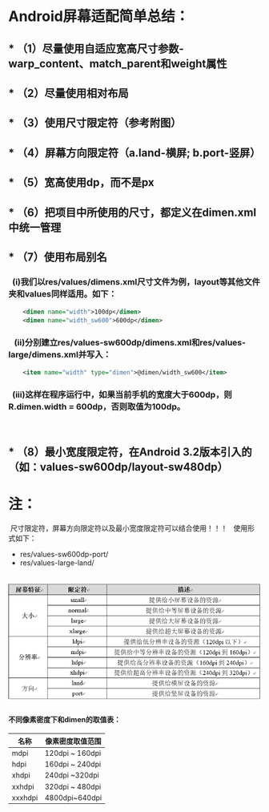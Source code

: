 # Android屏幕适配简单总结：
##  * （1）尽量使用自适应宽高尺寸参数-warp_content、match_parent和weight属性
##  * （2）尽量使用相对布局
##  * （3）使用尺寸限定符（参考附图）
##  * （4）屏幕方向限定符（a.land-横屏;  b.port-竖屏）
##  * （5）宽高使用dp，而不是px
##  * （6）把项目中所使用的尺寸，都定义在dimen.xml中统一管理
##  * （7）使用布局别名 
###    (i)我们以res/values/dimens.xml尺寸文件为例，layout等其他文件夹和values同样适用。如下：
``` xml
    <dimen name="width">100dp</dimen>
    <dimen name="width_sw600">600dp</dimen>
```
###    (ii)分别建立res/values-sw600dp/dimens.xml和res/values-large/dimens.xml并写入：
``` xml
    <item name="width" type="dimen">@dimen/width_sw600</item>
```
###    (iii)这样在程序运行中，如果当前手机的宽度大于600dp，则 R.dimen.width = 600dp，否则取值为100dp。
    
##  * （8）最小宽度限定符，在Android 3.2版本引入的（如：values-sw600dp/layout-sw480dp）

# 注：
  尺寸限定符，屏幕方向限定符以及最小宽度限定符可以结合使用！！！
   使用形式如下：
   * res/values-sw600dp-port/
   * res/values-large-land/
  
  
  ![尺寸限定符](/image/android-尺寸限定符.jpg "android尺寸限定符")

#### 不同像素密度下和dimen的取值表：
名称 | 像素密度取值范围
--- | ---
mdpi | 120dpi ~ 160dpi
hdpi | 160dpi ~ 240dpi
xhdpi | 240dpi ~320dpi
xxhdpi | 320dpi ~ 480dpi
xxxhdpi | 4800dpi~640dpi

